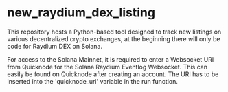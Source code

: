 # new_raydium_dex_listing
This repository hosts a Python-based tool designed to track new listings on various decentralized crypto exchanges, at the beginning there will only be code for Raydium DEX on Solana.

For access to the Solana Mainnet, it is required to enter a Websocket URI from Quicknode for the Solana Raydium Eventlog Websocket. This can easily be found on Quicknode after creating an account. The URI has to be inserted into the 'quicknode_uri' variable in the run function.

